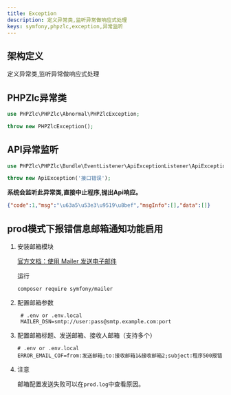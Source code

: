 ```yaml
---
title: Exception
description: 定义异常类,监听异常做响应式处理
keys: symfony,phpzlc,exception,异常监听
---
```


## 架构定义

定义异常类,监听异常做响应式处理

## PHPZlc异常类

```php
use PHPZlc\PHPZlc\Abnormal\PHPZlcException;

throw new PHPZlcException();
```

## API异常监听

```php
use PHPZlc\PHPZlc\Bundle\EventListener\ApiExceptionListener\ApiException;

throw new ApiException('接口错误');
```

**系统会监听此异常类,直接中止程序,抛出Api响应。**

```json
{"code":1,"msg":"\u63a5\u53e3\u9519\u8bef","msgInfo":[],"data":[]}
```

## prod模式下报错信息邮箱通知功能启用

1. 安装邮箱模块

   [官方文档：使用 Mailer 发送电子邮件](https://symfony.com/doc/5.4/mailer.html)

   运行

   ```shell
   composer require symfony/mailer 
   ```
   
2. 配置邮箱参数

   ```text
    # .env or .env.local
    MAILER_DSN=smtp://user:pass@smtp.example.com:port
   ```
 
3. 配置邮箱标题、发送邮箱、接收人邮箱（支持多个）

   ```text
   # .env or .env.local
   ERROR_EMAIL_COF=from:发送邮箱;to:接收邮箱1&接收邮箱2;subject:程序500报错
   ```

4. 注意

   邮箱配置发送失败可以在`prod.log`中查看原因。
